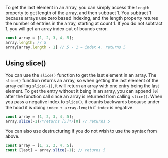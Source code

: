 To get the last element in an array, you can simply access the `length` property to get length of the array, and then subtract 1.
You subtract 1 because arrays use zero based indexing, and the length property retures the number of entries in the array, starting at count 1.
If you do not subtract 1, you will get an array index out of bounds error.

```javascript
const array = [1, 2, 3, 4, 5];
array.length; // 5
array[array.length - 1] // 5 - 1 = index 4. returns 5
```

## Using slice()

You can use the `slice()` function to get the last element in an array.
The `slice()` function returns an array, so when getting the last element of the array calling `slice(-1)`, it will return an array with one entry being the last element.
To get the entry without it being in an array, you can append `[0]` after the function call since an array is returned from calling `slice()`.
When you pass a negative index to `slice()`, it counts backwards because under the hood it is doing `index + array.length` if `index` is negative.

```javascript
const array = [1, 2, 3, 4, 5];
array.slice(-1)/*returns [5]*/[0] // returns 5
```

You can also use destructuring if you do not wish to use the syntax from above.

```javascript
const array = [1, 2, 3, 4, 5];
const [last] = array.slice(-1); // returns 5
```
